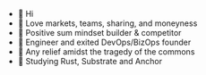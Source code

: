 - 👋 Hi
- 👀 Love markets, teams, sharing, and moneyness
- 🎯 Positive sum mindset builder & competitor
- 📜 Engineer and exited DevOps/BizOps founder
- 💞️ Any relief amidst the tragedy of the commons
- 🌱 Studying Rust, Substrate and Anchor

<!---
autocatalytic/autocatalytic is a ✨ special ✨ repository because its `README.md` (this file) appears on your GitHub profile.
You can click the Preview link to take a look at your changes.
--->
